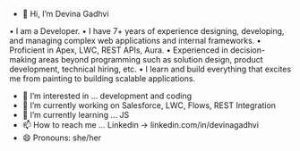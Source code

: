 - 👋 Hi, I’m Devina Gadhvi

•	I am a Developer.
•	I have 7+ years of experience designing, developing, and managing complex web applications and internal frameworks.
•	Proficient in Apex, LWC, REST APIs, Aura.
•	Experienced in decision-making areas beyond programming such as solution design, product development, technical hiring, etc.
•	I learn and build everything that excites me from painting to building scalable applications.

- 👀 I’m interested in ... development and coding
- 🔭 I’m currently working on Salesforce, LWC, Flows, REST Integration
- 🌱 I’m currently learning ... JS
- 📫 How to reach me ... Linkedin -> linkedin.com/in/devinagadhvi
- 😄 Pronouns: she/her
<!--- 💞️ I’m looking to collaborate on ... -->
<!---
DevinaGadhvi/DevinaGadhvi is a ✨ special ✨ repository because its `README.md` (this file) appears on your GitHub profile.
You can click the Preview link to take a look at your changes.
--->
